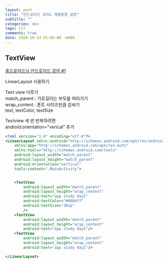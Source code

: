 ```yaml
---
layout: post
title: "안드로이드 강의1 개발환경 설정"
subtitle: ""
categories: dev
tags: til
comments: true
date: 2020-10-24 01:05:00 -0400
---
```


## TextView
[홍드로이드님 안드로이드 강의 #1](https://youtu.be/wZdImPoFjW8)


LinearLayout 사용하기   

Text view 다루기    
match_parent : 가로길이는 부모를 따라가기   
wrap_content : 폰트 사이즈만큼 감싸기   
text, textColor, textSize   

Textview 세 번 반복하려면   
android:orientation="verical" 추가  



```xml
<?xml version="1.0" encoding="utf-8"?>
<LinearLayout xmlns:android="http://schemas.android.com/apk/res/android"
    xmlns:app="http://schemas.android.com/apk/res-auto"
    xmlns:tools="http://schemas.android.com/tools"
    android:layout_width="match_parent"
    android:layout_height="match_parent"
    android:orientation="vertical"
    tools:context=".MainActivity">


    <TextView
        android:layout_width="match_parent"
        android:layout_height="wrap_content"
        android:text="app study day1"
        android:textColor="#0004ff"
        android:textSize="20sp"
        />
    <TextView
        android:layout_width="match_parent"
        android:layout_height="wrap_content"
        android:text="app study day1"/>
    <TextView
        android:layout_width="match_parent"
        android:layout_height="wrap_content"
        android:text="app study day1"/>

</LinearLayout>
```

